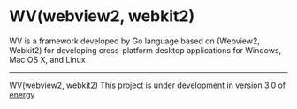 # WV(webview2, webkit2)
WV is a framework developed by Go language based on (Webview2, Webkit2) for developing cross-platform desktop applications for Windows, Mac OS X, and Linux

---

WV(webview2, webkit2) This project is under development in version 3.0 of [energy](https://github.com/energye/energy)
